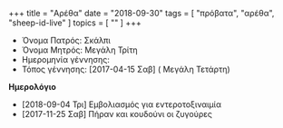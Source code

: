 +++
title = "Αρέθα"
date = "2018-09-30"
tags = [ "πρόβατα", "αρέθα", "sheep-id-live" ]
topics = [ "" ]
+++

-   Όνομα Πατρός: Σκάλπι
-   Όνομα Μητρός: Μεγάλη Τρίτη
-   Ημερομηνία γέννησης:
-   Τόπος γέννησης: <span class="timestamp-wrapper"><span class="timestamp">[2017-04-15 Σαβ] </span></span> ( Μεγάλη Τετάρτη)

**Ημερολόγιο**

-   <span class="timestamp-wrapper"><span class="timestamp">[2018-09-04 Τρι] </span></span> Εμβολιασμός για εντεροτοξιναιμία
-   <span class="timestamp-wrapper"><span class="timestamp">[2017-11-25 Σαβ] </span></span> Πήραν και κουδούνι οι ζυγούρες
